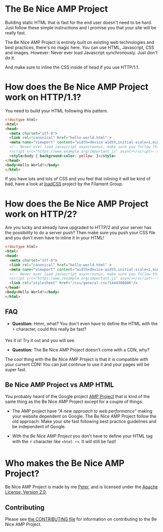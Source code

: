 # The Be Nice AMP Project

Building static HTML that is fast for the end user doesn't need to be hard. Just follow these simple instructions and I promise you that your site will be really fast.

The Be Nice AMP Project is entirely built on existing web technologies and best practices, there's no magic here. You can use HTML, Javascript, CSS and images. However: Never ever load Javascript synchronously. Just don't do it.

And make sure to inline the CSS inside of head if you use HTTP/1.1.

# How does the Be Nice AMP Project work on HTTP/1.1?

You need to build your HTML following this pattern.

```html
<!doctype html>
<html>
<head>
  <meta charset="utf-8">
  <link rel="canonical" href="hello-world.html" >
  <meta name="viewport" content="width=device-width,initial-scale=1,minimum-scale=1,maximum-scale=1,user-scalable=no,minimal-ui">
  <!-- Never ever load javascript asyncrounus, make sure you follow this pattern:
  <script src="https://www.example.org/important.js" async></script>-->
  <style>body { background-color: yellow; }</style>
</head>
<body>Hello World!</body>
</html>
```

If you have lots and lots of CSS and you feel that inlining it will be kind of bad, have a look at [loadCSS](https://github.com/filamentgroup/loadCSS) project by the Filament Group.

# How does the Be Nice AMP Project work on HTTP/2?
Are you lucky and already have upgraded to HTTP/2 and your server has the possibility to do a server push? Then make sure you push your CSS file and you don't even have to inline it in your HTML!

```html
<!doctype html>
<html>
<head>
  <meta charset="utf-8">
  <link rel="canonical" href="hello-world.html" >
  <meta name="viewport" content="width=device-width,initial-scale=1,minimum-scale=1,maximum-scale=1,user-scalable=no,minimal-ui">
  <!-- Never ever load javascript asyncrounus, make sure you follow this pattern:
  <script src="https:/www./example.org/important.js" async></script>-->
  <link rel="stylesheet" href="/css/general.css?1444300406"/>
</head>
<body>Hello World!</body>
</html>
```

## FAQ

 * **Question:** Hmm, what? You don't even have to define the HTML with the ⚡ character, could this really be fast?

 Yes it is! Try it out and you will see.

 * **Question:** The Be Nice AMP Project doesn't come with a CDN, why?

 The cool thing with the Be Nice AMP Project is that it is compatible with your current CDN! You can just continue to use it and your pages will be super fast.


## Be Nice AMP Project vs AMP HTML
You probably heard of the Google project [AMP Project](https://github.com/ampproject/amphtml) that is kind of the same thing as the Be Nice AMP Project except for a couple of things:

* The AMP project have *"A new approach to web performance"* making your website dependent on Google. The Be Nice AMP Project follow the old approach: Make your site fast following best practice guidelines and be independent of Google.

* With the *Be Nice AMP Project* you don't have to define your HTML tag with the ⚡ character like ```<html ⚡>```. It will still be fast!

# Who makes the Be Nice AMP Project?

Be Nice AMP Project is made by me [Peter](https://www.peterhedenskog.com), and is licensed
under the [Apache License, Version 2.0](LICENSE).

## Contributing

Please see [the CONTRIBUTING file](CONTRIBUTING.md) for information on contributing to the Be Nice AMP Project.
